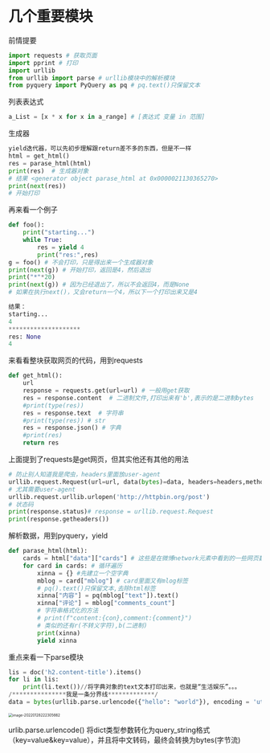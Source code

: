 # 几个重要模块

前情提要

```python
import requests # 获取页面
import pprint # 打印
import urllib
from urllib import parse # urllib模块中的解析模块
from pyquery import PyQuery as pq # pq.text()只保留文本
```

列表表达式

```python
a_List = [x * x for x in a_range] # [表达式 变量 in 范围]
```

生成器

```python
yield迭代器，可以先初步理解跟return差不多的东西，但是不一样
html = get_html()
res = parase_html(html)
print(res)  # 生成器对象
# 结果 <generator object parase_html at 0x0000021130365270>
print(next(res))
# 开始打印
```

再来看一个例子

```python
def foo():
    print("starting...")
    while True:
        res = yield 4
        print("res:",res)
g = foo() # 不会打印，只是得出来一个生成器对象
print(next(g)) # 开始打印，返回是4，然后退出
print("*"*20)
print(next(g)) # 因为已经退出了，所以不会返回4，而是None
# 如果在执行next()，又会return一个4，所以下一个打印出来又是4

结果：
starting...
4
********************
res: None
4
```

来看看整块获取网页的代码，用到requests

```python
def get_html():
    url
    response = requests.get(url=url) # 一般用get获取
    res = response.content  # 二进制文件,打印出来有'b',表示的是二进制bytes
    #print(type(res))
    res = response.text  # 字符串
    #print(type(res)) # str
    res = response.json() # 字典
    #print(res)
    return res
```

上面提到了requests是get网页，但其实他还有其他的用法

```python
# 防止别人知道我是爬虫，headers里面放user-agent
urllib.request.Request(url=url, data(bytes)=data, headers=headers,method="POST")
# 尤其需要user-agent
urllib.request.urllib.urlopen('http://httpbin.org/post')
# 状态码
print(response.status)# response = urllib.request.Request
print(response.getheaders())

```

解析数据，用到pyquery，yield

```python
def parase_html(html):
    cards = html["data"]["cards"] # 这些是在微博network元素中看到的一些网页数据
    for card in cards: # 循环遍历
        xinna = {} #先建立一个空字典
        mblog = card["mblog"] # card里面又有mlog标签
        # pq().text()只保留文本,去除html标签
        xinna["内容"] = pq(mblog["text"]).text()
        xinna["评论"] = mblog["comments_count"]
        # 字符串格式化的方法
        # print(f"content:{con},comment:{comment}") 
        # 类似的还有r(不转义字符),b(二进制)
        print(xinna)
        yield xinna
```

重点来看一下parse模块

```python
lis = doc('h2.content-title').items()
for li in lis:
    print(li.text())//将字典对象的text文本打印出来，也就是“生活娱乐”。。。
/***************我是一条分界线*************/    
data = bytes(urllib.parse.urlencode({"hello": "world"}), encoding = 'utf-8')
```

<img src="C:\Users\86135\AppData\Roaming\Typora\typora-user-images\image-20220128222305662.png" alt="image-20220128222305662" style="zoom:50%;" />

urlib.parse.urlencode() 将dict类型参数转化为query_string格式（key=value&key=value），并且将中文转码，最终会转换为bytes(字节流)